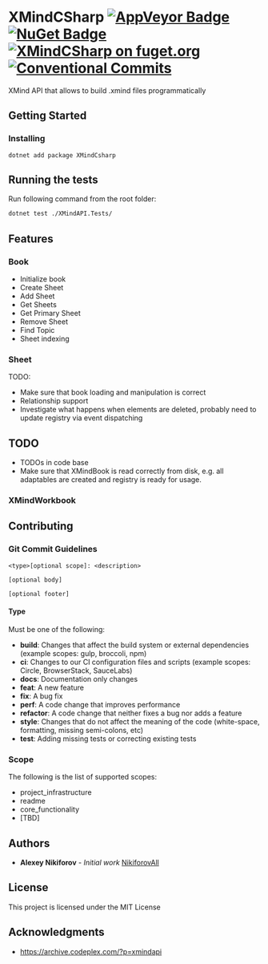 # XMindCSharp [![AppVeyor Badge](https://ci.appveyor.com/api/projects/status/xtmsp1i4ot8j6tbs?svg=true)](https://ci.appveyor.com/project/NikiforovAll/xmindcsharp/branch/master) [![NuGet Badge](https://buildstats.info/nuget/xmindcsharp)](https://www.nuget.org/packages/xmindcsharp/) [![XMindCSharp on fuget.org](https://www.fuget.org/packages/XMindCSharp/badge.svg)](https://www.fuget.org/packages/XMindCSharp) [![Conventional Commits](https://img.shields.io/badge/Conventional%20Commits-1.0.0-yellow.svg)](https://conventionalcommits.org)

XMind API that allows to build .xmind files programmatically

## Getting Started

### Installing

```
dotnet add package XMindCsharp
```

## Running the tests

Run following command from the root folder:
```bash
dotnet test ./XMindAPI.Tests/
```

## Features

### Book

* Initialize book
* Create Sheet
* Add Sheet
* Get Sheets
* Get Primary Sheet
* Remove Sheet
* Find Topic
* Sheet indexing

### Sheet

TODO:

* Make sure that book loading and manipulation is correct
* Relationship support
* Investigate what happens when elements are deleted, probably need to update registry via event dispatching

## TODO

* TODOs in code base
* Make sure that XMindBook is read correctly from disk, e.g. all adaptables are created and registry is ready for usage.

### XMindWorkbook

## Contributing

### Git Commit Guidelines

```
<type>[optional scope]: <description>

[optional body]

[optional footer]
```

#### Type

Must be one of the following:

* **build**: Changes that affect the build system or external dependencies (example scopes: gulp, broccoli, npm)
* **ci**: Changes to our CI configuration files and scripts (example scopes: Circle, BrowserStack, SauceLabs)
* **docs**: Documentation only changes
* **feat**: A new feature
* **fix**: A bug fix
* **perf**: A code change that improves performance
* **refactor**: A code change that neither fixes a bug nor adds a feature
* **style**: Changes that do not affect the meaning of the code (white-space, formatting, missing semi-colons, etc)
* **test**: Adding missing tests or correcting existing tests

### Scope

The following is the list of supported scopes:

* project_infrastructure
* readme
* core_functionality
* [TBD]

## Authors

* **Alexey Nikiforov** - *Initial work*  [NikiforovAll](https://github.com/NikiforovAll)

## License

This project is licensed under the MIT License

## Acknowledgments

* <https://archive.codeplex.com/?p=xmindapi>
